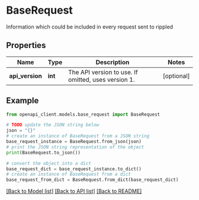 # BaseRequest

Information which could be included in every request sent to rippled

## Properties

Name | Type | Description | Notes
------------ | ------------- | ------------- | -------------
**api_version** | **int** | The API version to use. If omitted, uses version 1. | [optional] 

## Example

```python
from openapi_client.models.base_request import BaseRequest

# TODO update the JSON string below
json = "{}"
# create an instance of BaseRequest from a JSON string
base_request_instance = BaseRequest.from_json(json)
# print the JSON string representation of the object
print(BaseRequest.to_json())

# convert the object into a dict
base_request_dict = base_request_instance.to_dict()
# create an instance of BaseRequest from a dict
base_request_from_dict = BaseRequest.from_dict(base_request_dict)
```
[[Back to Model list]](../README.md#documentation-for-models) [[Back to API list]](../README.md#documentation-for-api-endpoints) [[Back to README]](../README.md)


